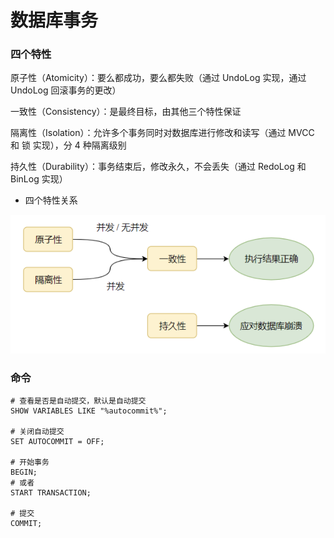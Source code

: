# 数据库事务


### 四个特性

原子性（Atomicity）：要么都成功，要么都失败（通过 UndoLog 实现，通过 UndoLog 回滚事务的更改）

一致性（Consistency）：是最终目标，由其他三个特性保证

隔离性（Isolation）：允许多个事务同时对数据库进行修改和读写（通过 MVCC 和 锁 实现），分 4 种隔离级别

持久性（Durability）：事务结束后，修改永久，不会丢失（通过 RedoLog 和 BinLog 实现）


* 四个特性关系

![四个特性的关系](032_四个特性关系.png)


### 命令

```mysql
# 查看是否是自动提交，默认是自动提交
SHOW VARIABLES LIKE "%autocommit%";

# 关闭自动提交
SET AUTOCOMMIT = OFF;

# 开始事务
BEGIN;
# 或者
START TRANSACTION;

# 提交
COMMIT;
```
